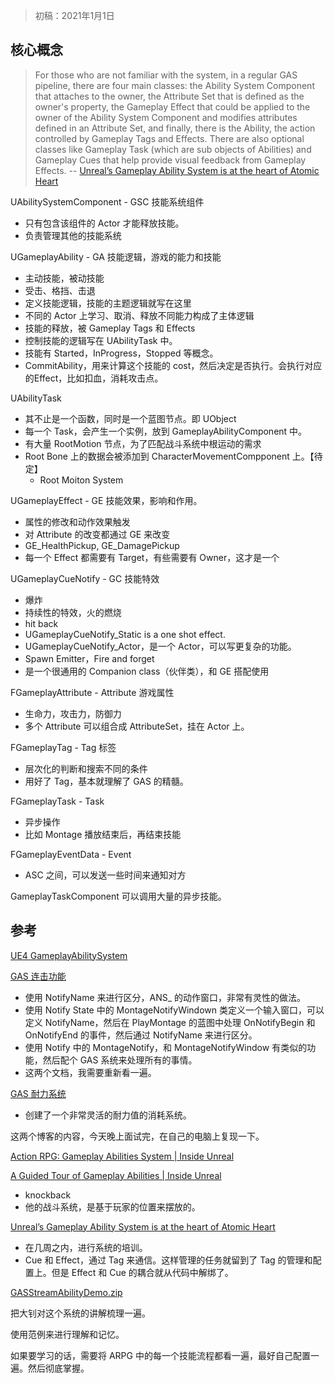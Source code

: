 > 初稿：2021年1月1日

## 核心概念
> For those who are not familiar with the system, in a regular GAS pipeline, there are four main classes: the Ability System Component that attaches to the owner, the Attribute Set that is defined as the owner's property, the Gameplay Effect that could be applied to the owner of the Ability System Component and modifies attributes defined in an Attribute Set, and finally, there is the Ability, the action controlled by Gameplay Tags and Effects. There are also optional classes like Gameplay Task (which are sub objects of Abilities) and Gameplay Cues that help provide visual feedback from Gameplay Effects.
-- [Unreal’s Gameplay Ability System is at the heart of Atomic Heart](https://www.unrealengine.com/en-US/tech-blog/unreal-s-gameplay-ability-system-is-at-the-heart-of-atomic-heart?sessionInvalidated=true)

UAbilitySystemComponent - GSC 技能系统组件
- 只有包含该组件的 Actor 才能释放技能。
- 负责管理其他的技能系统

UGameplayAbility - GA 技能逻辑，游戏的能力和技能
- 主动技能，被动技能
- 受击、格挡、击退
- 定义技能逻辑，技能的主题逻辑就写在这里
- 不同的 Actor 上学习、取消、释放不同能力构成了主体逻辑
- 技能的释放，被 Gameplay Tags 和 Effects
- 控制技能的逻辑写在 UAbilityTask 中。
- 技能有 Started，InProgress，Stopped 等概念。
- CommitAbility，用来计算这个技能的 cost，然后决定是否执行。会执行对应的Effect，比如扣血，消耗攻击点。

UAbilityTask
- 其不止是一个函数，同时是一个蓝图节点。即 UObject
- 每一个 Task，会产生一个实例，放到 GameplayAbilityComponent 中。
- 有大量 RootMotion 节点，为了匹配战斗系统中根运动的需求
- Root Bone 上的数据会被添加到 CharacterMovementCompponent 上。【待定】
  - Root Moiton System

UGameplayEffect - GE 技能效果，影响和作用。
- 属性的修改和动作效果触发
- 对 Attribute 的改变都通过 GE 来改变
- GE_HealthPickup, GE_DamagePickup
- 每一个 Effect 都需要有 Target，有些需要有 Owner，这才是一个

UGameplayCueNotify - GC 技能特效
- 爆炸
- 持续性的特效，火的燃烧
- hit back
- UGameplayCueNotify_Static is a one shot effect.
- UGameplayCueNotify_Actor，是一个 Actor，可以写更复杂的功能。
- Spawn Emitter，Fire and forget
- 是一个很通用的 Companion class（伙伴类），和 GE 搭配使用

FGameplayAttribute - Attribute 游戏属性
- 生命力，攻击力，防御力
- 多个 Attribute 可以组合成 AttributeSet，挂在 Actor 上。

FGameplayTag - Tag 标签
- 层次化的判断和搜索不同的条件
- 用好了 Tag，基本就理解了 GAS 的精髓。

FGameplayTask - Task
- 异步操作
- 比如 Montage 播放结束后，再结束技能

FGameplayEventData - Event
- ASC 之间，可以发送一些时间来通知对方

GameplayTaskComponent 可以调用大量的异步技能。

## 参考
[UE4 GameplayAbilitySystem](https://docs.unrealengine.com/en-US/InteractiveExperiences/GameplayAbilitySystem/index.html)

[GAS 连击功能](https://historia.co.jp/archives/15422/)
- 使用 NotifyName 来进行区分，ANS_ 的动作窗口，非常有灵性的做法。
- 使用 Notify State 中的 MontageNotifyWindown 类定义一个输入窗口，可以定义 NotifyName，然后在 PlayMontage 的蓝图中处理 OnNotifyBegin 和 OnNotifyEnd 的事件，然后通过 NotifyName 来进行区分。
- 使用 Notify 中的 MontageNotify，和 MontageNotifyWindow 有类似的功能，然后配个 GAS 系统来处理所有的事情。
- 这两个文档，我需要重新看一遍。

[GAS 耐力系统](https://historia.co.jp/archives/17941/)
- 创建了一个非常灵活的耐力值的消耗系统。

这两个博客的内容，今天晚上面试完，在自己的电脑上复现一下。

[Action RPG: Gameplay Abilities System | Inside Unreal](https://www.youtube.com/watch?v=QZk3tEpZxjU)

[A Guided Tour of Gameplay Abilities | Inside Unreal](https://www.youtube.com/watch?v=YvXvWa6vbAA)
- knockback
- 他的战斗系统，是基于玩家的位置来摆放的。

[Unreal’s Gameplay Ability System is at the heart of Atomic Heart](https://www.unrealengine.com/en-US/tech-blog/unreal-s-gameplay-ability-system-is-at-the-heart-of-atomic-heart?sessionInvalidated=true)
- 在几周之内，进行系统的培训。
- Cue 和 Effect，通过 Tag 来通信。这样管理的任务就留到了 Tag 的管理和配置上。但是 Effect 和 Cue 的耦合就从代码中解绑了。

[GASStreamAbilityDemo.zip](https://epicgames.ent.box.com/s/j7kyfvcflgem7mfmwc237m1va7cl463j)

把大钊对这个系统的讲解梳理一遍。

使用范例来进行理解和记忆。

如果要学习的话，需要将 ARPG 中的每一个技能流程都看一遍，最好自己配置一遍。然后彻底掌握。